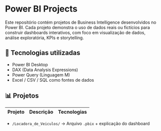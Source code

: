 # Power BI Projects

Este repositório contém projetos de Business Intelligence desenvolvidos no Power BI. Cada projeto demonstra o uso de dados reais ou fictícios para construir dashboards interativos, com foco em visualização de dados, análise exploratória, KPIs e storytelling.

## 🧠 Tecnologias utilizadas
- Power BI Desktop
- DAX (Data Analysis Expressions)
- Power Query (Linguagem M)
- Excel / CSV / SQL como fontes de dados

## 📊 Projetos

| Projeto | Descrição | Tecnologias |
|--------|-----------|-------------|
- `/Locadora_de_Veiculos/` → Arquivo `.pbix` + explicação do dashboard  
